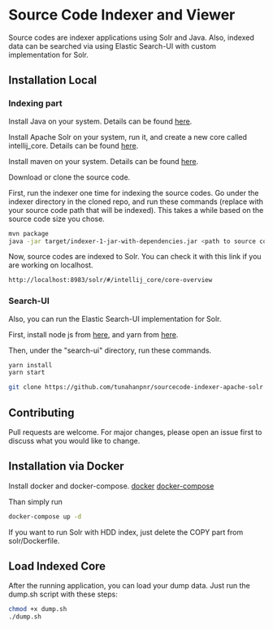 # Source Code Indexer and Viewer

Source codes are indexer applications using Solr and Java. Also, indexed data can be searched via using Elastic Search-UI with custom implementation for Solr.


## Installation Local

### Indexing part
Install Java on your system. Details can be found [here](https://www.java.com/en/download/help/download_options.html).

Install Apache Solr on your system, run it, and create a new core called intellij_core. Details can be found [here]('https://solr.apache.org/guide/8_11/installing-solr.html').

Install maven on your system. Details can be found [here]('https://maven.apache.org/install.html').

Download or clone the source code.

First, run the indexer one time for indexing the source codes. Go under the indexer directory in the cloned repo, and run these commands (replace <path> with your source code path that will be indexed). This takes a while based on the source code size you chose.

```bash
mvn package
java -jar target/indexer-1-jar-with-dependencies.jar <path to source codes>
```
Now, source codes are indexed to Solr. You can check it with this link if you are working on localhost.
```bash
http://localhost:8983/solr/#/intellij_core/core-overview
```

### Search-UI
Also, you can run the Elastic Search-UI implementation for Solr.

First, install node js from [here]('https://nodejs.org/en/download'), and yarn from [here]('https://classic.yarnpkg.com/lang/en/docs/install').
 
Then, under the "search-ui" directory, run these commands.
```bash
yarn install
yarn start
```


```bash
git clone https://github.com/tunahanpnr/sourcecode-indexer-apache-solr
```

## Contributing

Pull requests are welcome. For major changes, please open an issue first
to discuss what you would like to change.


## Installation via Docker
Install docker and docker-compose. [docker](https://docs.docker.com/engine/install/) [docker-compose](https://docs.docker.com/compose/install/)
 
 
Than simply run
 ```bash
docker-compose up -d
```
If you want to run Solr with HDD index, just delete the COPY part from solr/Dockerfile.


## Load Indexed Core
After the running application, you can load your dump data.
Just run the dump.sh script with these steps:
 ```bash
chmod +x dump.sh
./dump.sh
```

